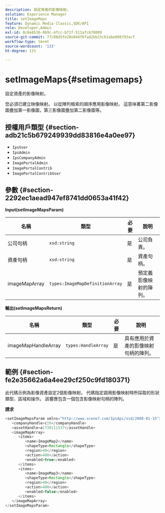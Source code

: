 ```yaml
---
description: 設定資產的影像映射。
solution: Experience Manager
title: setImageMaps
feature: Dynamic Media Classic,SDK/API
role: Developer,Admin
exl-id: 0c8e6536-0b9c-4fcc-b71f-511afc670089
source-git-commit: 77c88d5fe20e048f6fad2bb23cb1abe090793acf
workflow-type: tm+mt
source-wordcount: '133'
ht-degree: 11%

---
```


# setImageMaps{#setimagemaps}

設定資產的影像映射。

您必須已建立映像映射。 以從陣列檢索的順序應用影像映射。 這意味著第二影像圖疊加第一影像圖，第三影像圖疊加第二影像圖等。

## 授權用戶類型 {#section-adb21c5b679249939dd83816e4a0ee97}

* `IpsUser`
* `IpsAdmin`
* `IpsCompanyAdmin`
* `ImagePortalAdmin`
* `ImagePortalContrib`
* `ImagePortalContribUser`

## 參數 {#section-2292ec1aead947ef8741dd0653a41f42}

**Input(setImageMapsParam)**

| 名稱 | 類型 | 必要 | 說明 |
|---|---|---|---|
| 公司句柄 | `xsd:string` | 是 | 公司負責。 |
| 資產句柄 | `xsd:string` | 是 | 資產句柄。 |
| imageMapArray | `types:ImageMapDefinitionArray` | 是 | 預定義影像映射的陣列。 |

**輸出(setImageMapsReturn)**

| 名稱 | 類型 | 必要 | 說明 |
|---|---|---|---|
| imageMapHandleArray | `types:HandleArray` | 是 | 具有應用於資產的影像映射句柄的陣列。 |

## 範例 {#section-fe2e35662a6a4ee29cf250c9fd180371}

此代碼示例為影像資產設定2個影像映射。 代碼指定調用影像映射時所採取的形狀類型、區域和操作。 該響應包含一個包含影像映射句柄的陣列。

**請求**

```java
<setImageMapsParam xmlns="http://www.scene7.com/IpsApi/xsd/2008-01-15">
   <companyHandle>c|6</companyHandle>
   <assetHandle>a|739|1|537</assetHandle>
   <imageMapArray>
      <items>
         <name>ImageMap2</name>
         <shapeType>Rectangle</shapeType>
         <region>40</region>
         <action>400</action>
         <enabled>true</enabled>
      </items>
      <items>
         <name>ImageMap3</name>
         <shapeType>Rectangle</shapeType>
         <region>40</region>
         <action>400</action>
         <enabled>false</enabled>
      </items>
   </imageMapArray>
</setImageMapsParam>
```
